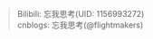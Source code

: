 <!-- > Stay Focused / Selfless thinking / Be Excited / Forever Young / design ecstasy! -->

> Bilibili: 忘我思考(UID: 1156993272)  
> cnblogs: 忘我思考(@flightmakers)
